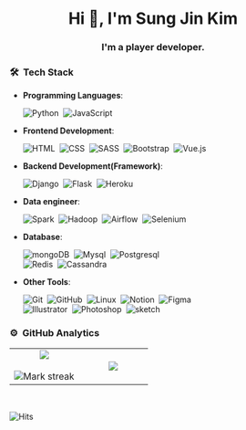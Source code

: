 <h1 align="center">Hi 👋, I'm Sung Jin Kim</h1>
<h3 align="center">I'm a player developer.</h3>

### 🛠 &nbsp;Tech Stack

- **Programming Languages**:

    ![Python](https://img.shields.io/badge/-Python-05122A?style=flat&logo=python)&nbsp;
    ![JavaScript](https://img.shields.io/badge/-JavaScript-05122A?style=flat&logo=javascript)&nbsp;


- **Frontend Development**:

    ![HTML](https://img.shields.io/badge/-HTML-05122A?style=flat&logo=HTML5)&nbsp;
    ![CSS](https://img.shields.io/badge/-CSS-05122A?style=flat&logo=CSS3&logoColor=1572B6)&nbsp;
    ![SASS](https://img.shields.io/badge/-sass-05122A?style=flat&logo=sass)&nbsp;
    ![Bootstrap](https://img.shields.io/badge/-Bootstrap-05122A?style=flat&logo=bootstrap&logoColor=563D7C)&nbsp;
    ![Vue.js](https://img.shields.io/badge/-Vue-05122A?style=flat&logo=vue.js)&nbsp;
    
    
- **Backend Development(Framework)**:

    ![Django](https://img.shields.io/badge/-Django-05122A?style=flat&logo=django)&nbsp;
    ![Flask](https://img.shields.io/badge/-Flask-05122A?style=flat&logo=flask)&nbsp;
    ![Heroku](https://img.shields.io/badge/-Heroku-05122A?style=flat&logo=heroku)&nbsp;
    

- **Data engineer**:

    ![Spark](https://img.shields.io/badge/-Spark-05122A?style=flat&logo=apache-spark)&nbsp;
    ![Hadoop](https://img.shields.io/badge/-Hadoop-05122A?style=flat&logo=apache-hadoop)&nbsp;
    ![Airflow](https://img.shields.io/badge/-Airflow-05122A?style=flat&logo=apache-airflow)&nbsp;
    ![Selenium](https://img.shields.io/badge/-Selenium-05122A?style=flat&logo=selenium)&nbsp;


- **Database**:

    ![mongoDB](https://img.shields.io/badge/-mongoDB-05122A?style=flat&logo=mongoDB)&nbsp;
    ![Mysql](https://img.shields.io/badge/-Mysql-05122A?style=flat&logo=mysql)&nbsp;
    ![Postgresql](https://img.shields.io/badge/-Postgresql-05122A?style=flat&logo=postgresql)&nbsp; \
    ![Redis](https://img.shields.io/badge/-Redis-05122A?style=flat&logo=redis)&nbsp;
    ![Cassandra](https://img.shields.io/badge/-Cassandra-05122A?style=flat&logo=apache-cassandra)&nbsp;

    
    

- **Other Tools**:

    ![Git](https://img.shields.io/badge/-Git-05122A?style=flat&logo=git)&nbsp;
    ![GitHub](https://img.shields.io/badge/-GitHub-05122A?style=flat&logo=github)&nbsp;
    ![Linux](https://img.shields.io/badge/-linux-05122A?style=flat&logo=linux)&nbsp;
    ![Notion](https://img.shields.io/badge/-Notion-05122A?style=flat&logo=notion)&nbsp;
    ![Figma](https://img.shields.io/badge/-figma-05122A?style=flat&logo=figma) \
    ![Illustrator](https://img.shields.io/badge/-Illustrator-05122A?style=flat&logo=adobe-illustrator)&nbsp;
    ![Photoshop](https://img.shields.io/badge/-Photoshop-05122A?style=flat&logo=adobe-photoshop)&nbsp;
    ![sketch](https://img.shields.io/badge/-sketch-05122A?style=flat&logo=sketch)&nbsp;
   







### ⚙️ &nbsp;GitHub Analytics

<table border="0" align="center">
<tr border="0">
<td width="50%" align="center">
  
  <img  align="center"  src="https://github-readme-stats.vercel.app/api?username=yms06034&theme=cobalt&show_icons=true&count_private=true" />
  <br></br>
  <img  title="🔥 Get streak stats for your profile at git.io/streak-stats" alt="Mark streak" src="https://github-readme-streak-stats.herokuapp.com/?user=yms06034&theme=dark&hide_border=true" />


  
</td>

<td width="50%" align="center">

  <img  align="center"  src="https://github-readme-stats.anuraghazra1.vercel.app/api/top-langs/?username=yms06034&theme=dark&hide_border=true&no-bg=true&no-frame=true&langs_count=10"/>
  
  </td>
</tr>
</table>

<br>

![Hits](https://hits.seeyoufarm.com/api/count/incr/badge.svg?url=https%3A%2F%2Fgithub.com%2Fyms06034&count_bg=%2379C83D&title_bg=%23555555&icon=&icon_color=%23E7E7E7&title=hits&edge_flat=false)

